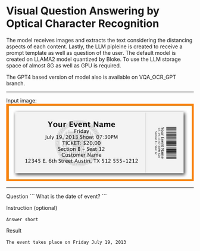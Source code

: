 # Visual Question Answering by Optical Character Recognition

The model receives images and extracts the text considering the distancing aspects of each content. Lastly, the LLM pipleine is created to receive a prompt template as well as question of the user. The default model is created on LLAMA2 model quantized by Bloke. To use the LLM storage space of almost 8G as well as GPU is required.   

The GPT4 based version of model also is available on VQA_OCR_GPT branch. 


<hr>

Input image:
<img src='image.png'/>
<hr>
Question
```
What is the date of event?
```

Instruction (optional)
```
Answer short
```

Result
```
The event takes place on Friday July 19, 2013
```

